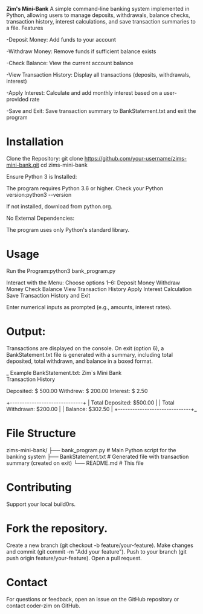 **Zim's Mini-Bank**
A simple command-line banking system implemented in Python, allowing users to manage deposits, withdrawals, balance checks, transaction history, interest calculations, and save transaction summaries to a file.
Features

-Deposit Money: Add funds to your account

-Withdraw Money: Remove funds if sufficient balance exists

-Check Balance: View the current account balance

-View Transaction History: Display all transactions (deposits, withdrawals, interest)

-Apply Interest: Calculate and add monthly interest based on a user-provided rate

-Save and Exit: Save transaction summary to BankStatement.txt and exit the program


# **Installation**

Clone the Repository:
git clone https://github.com/your-username/zims-mini-bank.git
cd zims-mini-bank

Ensure Python 3 is Installed:

The program requires Python 3.6 or higher.
Check your Python version:python3 --version

If not installed, download from python.org.

No External Dependencies:

The program uses only Python's standard library.


# **Usage**

Run the Program:python3 bank_program.py

Interact with the Menu:
Choose options 1–6:
Deposit Money
Withdraw Money
Check Balance
View Transaction History
Apply Interest Calculation
Save Transaction History and Exit

Enter numerical inputs as prompted (e.g., amounts, interest rates).


# **Output:**
Transactions are displayed on the console.
On exit (option 6), a BankStatement.txt file is generated with a summary, including total deposited, total withdrawn, and balance in a boxed format.

_
Example BankStatement.txt:
      Zim`s Mini Bank      
   Transaction History     

Deposited:   $      500.00
Withdrew:    $      200.00
Interest:    $        2.50

+------------------------------+
| Total Deposited: $500.00     |
| Total Withdrawn: $200.00     |
| Balance: $302.50             |
+------------------------------+_


# **File Structure**
zims-mini-bank/
├── bank_program.py       # Main Python script for the banking system
├── BankStatement.txt     # Generated file with transaction summary (created on exit)
└── README.md             # This file


# **Contributing**
Support your local build0rs.


# **Fork the repository.**
Create a new branch (git checkout -b feature/your-feature).
Make changes and commit (git commit -m "Add your feature").
Push to your branch (git push origin feature/your-feature).
Open a pull request.


# **Contact**
For questions or feedback, open an issue on the GitHub repository or contact coder-zim on GitHub.
